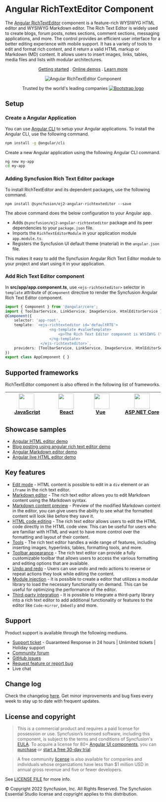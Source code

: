 # Angular RichTextEditor Component

The [Angular RichTextEditor](https://www.syncfusion.com/angular-ui-components/angular-wysiwyg-rich-text-editor?utm_source=npm&utm_medium=listing&utm_campaign=angular-rich-text-editor-npm) component is a feature-rich WYSIWYG HTML editor and WYSIWYG Markdown editor. The Rich Text Editor is widely used to create blogs, forum posts, notes sections, comment sections, messaging applications, and more. The control provides an efficient user interface for a better editing experience with mobile support. It has a variety of tools to edit and format rich content, and it return a valid HTML markup or Markdown (MD) content. It allows users to insert images, links, tables, media files and lists with modular architectures.

<p align="center">
    <a href="https://ej2.syncfusion.com/angular/documentation/rich-text-editor/getting-started/?utm_source=npm&utm_medium=listing&utm_campaign=angular-rich-text-editor-npm">Getting started</a> . 
    <a href="https://ej2.syncfusion.com/angular/demos/?utm_source=npm&utm_medium=listing&utm_campaign=angular-rich-text-editor-npm#/bootstrap5/rich-text-editor/tools">Online demos</a> . 
    <a href="https://www.syncfusion.com/angular-components/angular-wysiwyg-rich-text-editor?utm_source=npm&utm_medium=listing&utm_campaign=angular-rich-text-editor-npm">Learn more</a>
</p>

<p align="center">
    <img src="https://raw.githubusercontent.com/SyncfusionExamples/nuget-img/master/angular/angular-rich-text-editor.gif" alt="Angular RichTextEditor Component"/>
</p>

<p align="center">
Trusted by the world's leading companies
  <a href="https://www.syncfusion.com">
    <img src="https://raw.githubusercontent.com/SyncfusionExamples/nuget-img/master/syncfusion/syncfusion-trusted-companies.webp" alt="Bootstrap logo">
  </a>
</p>

## Setup

### Create a Angular Application

You can use [Angular CLI](https://github.com/angular/angular-cli) to setup your Angular applications. To install the Angular CLI, use the following command.

```bash
npm install -g @angular/cli
```

Create a new Angular application using the following Angular CLI command.

```bash
ng new my-app
cd my-app
```

### Adding Syncfusion Rich Text Editor package

To install RichTextEditor and its dependent packages, use the following command.

```
npm install @syncfusion/ej2-angular-richtexteditor --save
```

The above command does the below configuration to your Angular app.

 * Adds `@syncfusion/ej2-angular-richtexteditor` package and its peer dependencies to your `package.json` file.
 * Imports the `RichTextEditorModule` in your application module `app.module.ts`.
 * Registers the Syncfusion UI default theme (material) in the `angular.json` file.

This makes it easy to add the Syncfusion Angular Rich Text Editor module to your project and start using it in your application.

### Add Rich Text Editor component

In **src/app/app.component.ts**, use `<ejs-richtexteditor>` selector in `template` attribute of  `@Component` directive to render the Syncfusion Angular Rich Text Editor component.

```typescript
import { Component } from '@angular/core';
import { ToolbarService, LinkService, ImageService, HtmlEditorService } from '@syncfusion/ej2-angular-richtexteditor';
@Component({
    selector: 'app-root',
    template: `<ejs-richtexteditor id='defaultRTE'>
                    <ng-template #valueTemplate>
                        <p>The Rich Text Editor component is WYSIWYG ("what you see is what you get") editor that provides the best user experience to create and update the content. Users can format their content using standard toolbar commands.</p>
                    </ng-template>
                </ejs-richtexteditor>`,
    providers: [ToolbarService, LinkService, ImageService, HtmlEditorService]
})
export class AppComponent { }
```

## Supported frameworks

RichTextEditor component is also offered in the following list of frameworks.

| [<img src="https://ej2.syncfusion.com/github/images/js.svg" height="50" />](https://www.syncfusion.com/javascript-ui-controls?utm_medium=listing&utm_source=github)<br/>&nbsp;&nbsp;&nbsp;&nbsp;&nbsp;[JavaScript](https://www.syncfusion.com/javascript-ui-controls?utm_medium=listing&utm_source=github)&nbsp;&nbsp;&nbsp;&nbsp; | [<img src="https://ej2.syncfusion.com/github/images/react.svg"  height="50" />](https://www.syncfusion.com/react-ui-components?utm_medium=listing&utm_source=github)<br/>&nbsp;&nbsp;&nbsp;&nbsp;&nbsp;&nbsp;&nbsp;[React](https://www.syncfusion.com/react-ui-components?utm_medium=listing&utm_source=github)&nbsp;&nbsp;&nbsp;&nbsp;&nbsp;&nbsp; | [<img src="https://ej2.syncfusion.com/github/images/vue.svg" height="50" />](https://www.syncfusion.com/vue-ui-components?utm_medium=listing&utm_source=github)<br/>&nbsp;&nbsp;&nbsp;&nbsp;&nbsp;&nbsp;&nbsp;[Vue](https://www.syncfusion.com/vue-ui-components?utm_medium=listing&utm_source=github)&nbsp;&nbsp;&nbsp;&nbsp;&nbsp;&nbsp;&nbsp;&nbsp;&nbsp; | [<img src="https://ej2.syncfusion.com/github/images/netcore.svg" height="50" />](https://www.syncfusion.com/aspnet-core-ui-controls?utm_medium=listing&utm_source=github)<br/>&nbsp;&nbsp;[ASP.NET&nbsp;Core](https://www.syncfusion.com/aspnet-core-ui-controls?utm_medium=listing&utm_source=github)&nbsp;&nbsp; | [<img src="https://ej2.syncfusion.com/github/images/netmvc.svg" height="50" />](https://www.syncfusion.com/aspnet-mvc-ui-controls?utm_medium=listing&utm_source=github)<br/>&nbsp;&nbsp;[ASP.NET&nbsp;MVC](https://www.syncfusion.com/aspnet-mvc-ui-controls?utm_medium=listing&utm_source=github)&nbsp;&nbsp; | 
| :-----: | :-----: | :-----: | :-----: | :-----: |

## Showcase samples

* [Angular HTML editor demo](https://ej2.syncfusion.com/angular/demos/?utm_source=npm&utm_medium=listing&utm_campaign=angular-rich-text-editor-npm/#/bootstrap5/rich-text-editor/tools)
* [Blog posting using angular rich text editor demo](https://ej2.syncfusion.com/angular/demos/?utm_source=npm&utm_medium=listing&utm_campaign=angular-rich-text-editor-npm/#/bootstrap5/rich-text-editor/blog-posting)
* [Angular Markdown editor demo](https://ej2.syncfusion.com/angular/demos/?utm_source=npm&utm_medium=listing&utm_campaign=angular-rich-text-editor-npm/#/bootstrap5/rich-text-editor/markdown-editor)
* [Angular live HTML editor demo](https://ej2.syncfusion.com/angular/demos/?utm_source=npm&utm_medium=listing&utm_campaign=angular-rich-text-editor-npm/#/bootstrap5/rich-text-editor/online-html-editor)

## Key features

* [Edit mode](https://ej2.syncfusion.com/angular/demos/?utm_source=npm&utm_medium=listing&utm_campaign=angular-rich-text-editor-npm/#/bootstrap5/rich-text-editor/iframe) - HTML content is possible to edit in a `div` element or an `iframe` in the rich text editor.
* [Markdown editor](https://ej2.syncfusion.com/angular/demos/?utm_source=npm&utm_medium=listing&utm_campaign=angular-rich-text-editor-npm/#/bootstrap5/rich-text-editor/markdown-editor-preview) - The rich text editor allows you to edit Markdown content using the Markdown syntax.
* [Markdown content preview](https://ej2.syncfusion.com/angular/demos/?utm_source=npm&utm_medium=listing&utm_campaign=angular-rich-text-editor-npm/#/bootstrap5/rich-text-editor/markdown-editor-preview) - Preview of the modified Markdown content in the editor, you can give users the ability to see what the formatted content will look like before they save it.
* [HTML code editing](https://ej2.syncfusion.com/angular/documentation/rich-text-editor/miscellaneous/?utm_source=npm&utm_medium=listing&utm_campaign=angular-rich-text-editor-npm/#code-view) - The rich text editor allows users to edit the HTML code directly in the HTML code view. This can be useful for users who are familiar with HTML and want to have more control over the formatting and layout of their content.
* [Tools](https://ej2.syncfusion.com/angular/documentation/rich-text-editor/toolbar/?utm_source=npm&utm_medium=listing&utm_campaign=angular-rich-text-editor-npm/#toolbar-items) - The rich text editor handles a wide range of features, including inserting images, hyperlinks, tables, formatting tools, and more.
* [Toolbar appearance](https://ej2.syncfusion.com/angular/demos/?utm_source=npm&utm_medium=listing&utm_campaign=angular-rich-text-editor-npm/#/bootstrap5/rich-text-editor/types) - The rich text editor can provide a fully customizable toolbar that allows users to access the various formatting and editing options that are available.
* [Undo and redo](https://ej2.syncfusion.com/angular/documentation/rich-text-editor/miscellaneous/?utm_source=npm&utm_medium=listing&utm_campaign=angular-rich-text-editor-npm/#undoredo-manager) - Users can use undo and redo actions to reverse or repeat actions they took while editing the content.
* [Module injection](https://ej2.syncfusion.com/angular/documentation/rich-text-editor/getting-started/?utm_source=npm&utm_medium=listing&utm_campaign=angular-rich-text-editor-npm/#module-injection) - It is possible to create a editor that utilizes a modular library to load the necessary functionality on demand. This can be useful for optimizing the performance of the editor.
* [Third-party integration](https://ej2.syncfusion.com/angular/documentation/rich-text-editor/third-party-integration/?utm_source=npm&utm_medium=listing&utm_campaign=angular-rich-text-editor-npm) - It is possible to integrate a third-party library into a rich text editor to add additional functionality or features to the editor like `Code-mirror`, `Embedly` and more.

## Support

Product support is available through the following mediums.

* [Support ticket](https://support.syncfusion.com/support/tickets/create) - Guaranteed Response in 24 hours | Unlimited tickets | Holiday support
* [Community forum](https://www.syncfusion.com/forums/angular-js2?utm_source=npm&utm_medium=listing&utm_campaign=angular-rich-text-editor-npm)
* [GitHub issues](https://github.com/syncfusion/ej2-angular-ui-components/issues/new)
* [Request feature or report bug](https://www.syncfusion.com/feedback/angular?utm_source=npm&utm_medium=listing&utm_campaign=angular-rich-text-editor-npm)
* Live chat

## Change log

Check the changelog [here](https://github.com/syncfusion/ej2-angular-ui-components/blob/master/components/richtexteditor/CHANGELOG.md?utm_source=npm&utm_medium=listing&utm_campaign=angular-rich-text-editor-npm). Get minor improvements and bug fixes every week to stay up to date with frequent updates.

## License and copyright

> This is a commercial product and requires a paid license for possession or use. Syncfusion’s licensed software, including this component, is subject to the terms and conditions of Syncfusion's [EULA](https://www.syncfusion.com/eula/es/). To acquire a license for 80+ [Angular UI components](https://www.syncfusion.com/angular-components), you can [purchase](https://www.syncfusion.com/sales/products) or [start a free 30-day trial](https://www.syncfusion.com/account/manage-trials/start-trials).

> A free community [license](https://github.com/syncfusion/ej2-angular-ui-components/blob/master/license?utm_source=npm&utm_medium=listing&utm_campaign=angular-rich-text-editor-npm) is also available for companies and individuals whose organizations have less than $1 million USD in annual gross revenue and five or fewer developers.

See [LICENSE FILE](https://github.com/syncfusion/ej2/blob/master/license?utm_source=npm&utm_medium=listing&utm_campaign=angular-rich-text-editor-npm) for more info.

&copy; Copyright 2022 Syncfusion, Inc. All Rights Reserved. The Syncfusion Essential Studio license and copyright applies to this distribution.